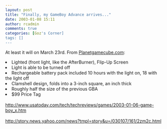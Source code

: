 ```yaml
---
layout: post
title: "Finally, my GameBoy Advance arrives..."
date: 2003-01-08 15:11
author: rcadmin
comments: true
categories: [Goz's Corner]
tags: []
---
```

<P>At least it will on March 23rd. From <A HREF='http://planetgamecube.com/hardware.cfm?action=profile&id=180'>Planetgamecube.com</a>:
<br />
<LI>Lighted (front light, like the AfterBurner), Flip-Up Screen
<br />
<LI>Light is able to be turned off
<br />
<LI>Rechargeable battery pack included 10 hours with the light on, 18 with the light off
<br />
<LI>Clamshell design, folds into a 3-inch square, an inch thick
<br />
<LI>Roughly half the size of the previous GBA
<br />
<LI>$99 Price Tag
<br />

<br />
<a href=http://www.usatoday.com/tech/techreviews/games/2003-01-06-game-boy_x.htm>http://www.usatoday.com/tech/techreviews/games/2003-01-06-game-boy_x.htm</a>
<br />

<br />
<a href=http://story.news.yahoo.com/news?tmpl=story&amp;u=/030107/161/2zm2c.html>http://story.news.yahoo.com/news?tmpl=story&amp;u=/030107/161/2zm2c.html</a>
